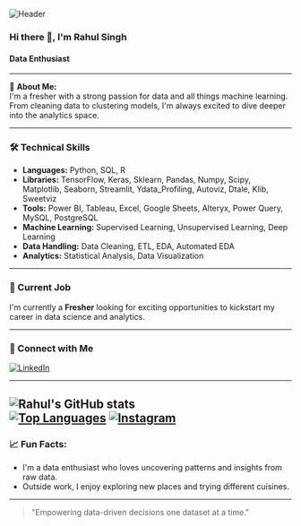 ![Header](your-image-url-here) <!-- Replace with your image URL if you want a header banner -->

### Hi there 👋, I'm Rahul Singh
#### Data Enthusiast

---

🌱 **About Me:**  
I'm a fresher with a strong passion for data and all things machine learning. From cleaning data to clustering models, I'm always excited to dive deeper into the analytics space.

---

### 🛠️ Technical Skills

- **Languages:** Python, SQL, R  
- **Libraries:** TensorFlow, Keras, Sklearn, Pandas, Numpy, Scipy, Matplotlib, Seaborn, Streamlit, Ydata_Profiling, Autoviz, Dtale, Klib, Sweetviz  
- **Tools:** Power BI, Tableau, Excel, Google Sheets, Alteryx, Power Query, MySQL, PostgreSQL  
- **Machine Learning:** Supervised Learning, Unsupervised Learning, Deep Learning
- **Data Handling:** Data Cleaning, ETL, EDA, Automated EDA
- **Analytics:** Statistical Analysis, Data Visualization

---

### 💼 Current Job
I'm currently a **Fresher** looking for exciting opportunities to kickstart my career in data science and analytics.

---

### 🔗 Connect with Me
[![LinkedIn](https://img.shields.io/badge/LinkedIn-Connect-blue)](https://linkedin.com/in/r4hu1s/)

---

![Rahul's GitHub stats](https://github-readme-stats.vercel.app/api?username=r4hu1s&show_icons=true&theme=radical)  
[![Top Languages](https://github-readme-stats.vercel.app/api/top-langs/?username=r4hu1s&layout=compact&theme=radical)](https://github.com/r4hu1s/github-readme-stats)
[![Instagram](https://img.shields.io/badge/Instagram-Follow-ff69b4)](https://www.instagram.com/r4hu1_s/)
---

### 📈 Fun Facts:
- I'm a data enthusiast who loves uncovering patterns and insights from raw data.
- Outside work, I enjoy exploring new places and trying different cuisines.

---

> "Empowering data-driven decisions one dataset at a time."

